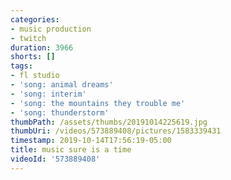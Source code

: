 ```yaml
---
categories:
- music production
- twitch
duration: 3966
shorts: []
tags:
- fl studio
- 'song: animal dreams'
- 'song: interim'
- 'song: the mountains they trouble me'
- 'song: thunderstorm'
thumbPath: /assets/thumbs/20191014225619.jpg
thumbUri: /videos/573889408/pictures/1583339431
timestamp: 2019-10-14T17:56:19-05:00
title: music sure is a time
videoId: '573889408'
---
```

